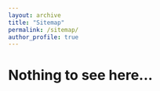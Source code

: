 ```yaml
---
layout: archive
title: "Sitemap"
permalink: /sitemap/
author_profile: true
---
```


# Nothing to see here...